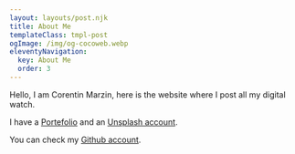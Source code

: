 ```yaml
---
layout: layouts/post.njk
title: About Me
templateClass: tmpl-post
ogImage: /img/og-cocoweb.webp
eleventyNavigation:
  key: About Me
  order: 3
---
```


Hello, I am Corentin Marzin, here is the website where I post all my digital watch.

I have a [Portefolio](https://corentinmarzin.fr) and an [Unsplash account](https://unsplash.com/@marzin_corentin).

You can check my [Github account](https://github.com/CMarzin).